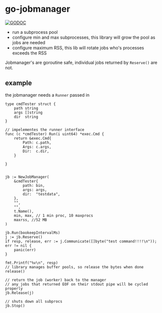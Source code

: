 # go-jobmanager
[![GODOC](https://godoc.org/github.com/imgix/go-jobmanager?status.svg)](http://godoc.org/github.com/imgix/go-gojobmanager)


- run a subprocess pool
- configure min and max subprocesses, this library will grow the pool as jobs are needed
- configure maximum RSS, this lib will rotate jobs who's processes exceeds the RSS

Jobmanager's are goroutine safe, individual jobs returned by `Reserve()` are not.

## example

the jobmanager needs a `Runner` passed in 

```golang
type cmdTester struct {
	path string
	args []string
	dir  string
}

// impelementes the runner interface
func (c *cmdTester) Run(i uint64) *exec.Cmd {
	return &exec.Cmd{
		Path: c.path,
		Args: c.args,
		Dir:  c.dir,
	}

}


jb := NewJobManager(
	&cmdTester{
		path: bin,
		args: args,
		dir:  "testdata",
	},
	"",
	"",
	t.Name(),
	min, max, // 1 min proc, 10 maxprocs
	maxrss, //52 MB
)

jb.Run(bookeepIntervalMs)
j := jb.Reserve()
if resp, release, err := j.Communicate([]byte("test command!!!!\n")); err != nil {
	panic(err)
}

fmt.Printf("%v\n", resp)
// library manages buffer pools, so release the bytes when done
release()

// return the job (worker) back to the manager
// any jobs that returned EOF on their stdout pipe will be cycled properly
jb.Release(j)

// shuts down all subprocs
jb.Stop()
```
